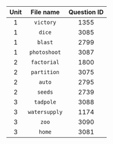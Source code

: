 | Unit  |   File name   | Question ID |
| :---: | :-----------: | :---------: |
|  $1$  |   `victory`   |   $1355$    |
|  $1$  |    `dice`     |   $3085$    |
|  $1$  |    `blast`    |   $2799$    |
|  $1$  | `photoshoot`  |   $3087$    |
|  $2$  |  `factorial`  |   $1800$    |
|  $2$  |  `partition`  |   $3075$    |
|  $2$  |    `auto`     |   $2795$    |
|  $2$  |    `seeds`    |   $2739$    |
|  $3$  |   `tadpole`   |   $3088$    |
|  $3$  | `watersupply` |   $1174$    |
|  $3$  |     `zoo`     |   $3090$    |
|  $3$  |    `home`     |   $3081$    |